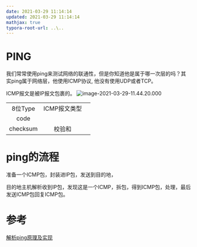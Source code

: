 ```yaml
---
date: 2021-03-29 11:14:14
updated: 2021-03-29 11:14:14
mathjax: true
typora-root-url: ..\..
---
```


# PING

我们常常使用ping来测试网络的联通性，但是你知道他是属于哪一次层的吗？其实ping属于网络层，他使用ICMP协议, 他没有使用UDP或者TCP。

<!-- more -->

ICMP报文是被IP报文包裹的。 ![image-2021-03-29-11.44.20.000](/images/image-2021-03-29-11.44.20.000.png)

|          |              |      |
| :------: | :----------: | :--: |
| 8位Type  | ICMP报文类型 |      |
|   code   |              |      |
| checksum |    校验和    |      |

# ping的流程

准备一个ICMP包，封装进IP包，发送到目的地，

目的地主机解析收到IP包，发现这是一个ICMP，拆包，得到ICMP包，处理，最后发送ICMP包回复ICMP包。



# 参考

[解析ping原理及实现](https://www.jianshu.com/p/14113212cd18)

